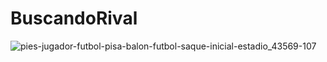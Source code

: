 # BuscandoRival
![pies-jugador-futbol-pisa-balon-futbol-saque-inicial-estadio_43569-107](https://user-images.githubusercontent.com/31626593/59327148-1629ef80-8cbf-11e9-88e1-cc255a91f0ad.jpg)
